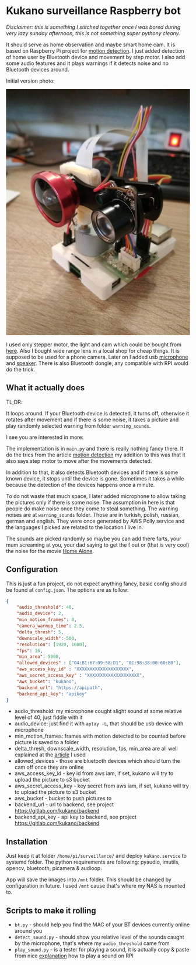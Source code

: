 # Kukano surveillance Raspberry bot

*Disclaimer: this is something I stitched together once I was bored during very lazy sunday afternoon, this is not something super pythony cleany.*

It should serve as home observation and maybe smart home cam. It is based on Raspberry Pi project for 
[motion detection](https://www.pyimagesearch.com/2015/06/01/home-surveillance-and-motion-detection-with-the-raspberry-pi-python-and-opencv/).
I just added detection of home user by Bluetooth device and movement by step motor. I also add some audio features and
it plays warnings if it detects noise and no Bluetooth devices around.

Initial version photo:

![Initial version photo](https://raw.githubusercontent.com/beranm14/kukano/master/pic.jpg "Initial version photo")

I used only stepper motor, the light and cam which could be bought from [here](https://www.banggood.com/Night-Vision-5-Megapixel-OV5647-Sensor-Camera-Adjustable-focus-Module-With-Infrared-Light-Sensor-for-Raspberry-Pi-4B-or-3B+-or-Zero-p-1478337.html?rmmds=search&cur_warehouse=USA).
Also I bought wide range lens in a local shop for cheap things. It is supposed to be used for a phone camera.
Later on I added usb [microphone](https://www.aliexpress.com/item/32746000321.html?spm=a2g0s.9042311.0.0.27424c4dL1JMae)
and [speaker](https://www.aliexpress.com/item/32864130216.html?spm=a2g0o.productlist.0.0.47ec28f9SyY846&algo_pvid=823609da-b463-4421-a2e5-edf85010192a&algo_expid=823609da-b463-4421-a2e5-edf85010192a-0&btsid=0ab6f8ad15896619225086007e455c&ws_ab_test=searchweb0_0,searchweb201602_,searchweb201603_).
There is also Bluetooth dongle, any compatible with RPI would do the trick.

## What it actually does

TL;DR:

It loops around. If your Bluetooth device is detected, it turns off, otherwise it rotates after movement and if there
is some noise, it takes a picture and play randomly selected warning from folder `warning_sounds`.

I see you are interested in more:

The implementation is in `main.py` and there is really nothing fancy there.
It do the trics from the article [motion detection](https://www.pyimagesearch.com/2015/06/01/home-surveillance-and-motion-detection-with-the-raspberry-pi-python-and-opencv/)
my addition to this was that it also says step motor to move after the movements detected.

In addition to that, it also detects Bluetooth devices and if there is some known device, it stops until the device is gone.
Sometimes it takes a while because the detection of the devices happens once a minute.

To do not waste that much space, I later added microphone to allow taking the pictures only if there is some noise.
The assumption in here is that people do make noise once they come to steal something. The warning noises are at
`warning_sounds` folder. Those are in turkish, polish, russian, german and english. They were once generated by AWS Polly
service and the languages I picked are related to the location I live in.

The sounds are picked randomly so maybe you can add there farts, your mum screaming at you, your dad saying to get the
f out or (that is very cool) the noise for the movie [Home Alone](https://www.youtube.com/watch?v=tpfOhYRYv80).

## Configuration

This is just a fun project, do not expect anything fancy, basic config should be found at `config.json`. The options are as follow:

```json
{
	"audio_threshold": 40,
	"audio_device": 2,
	"min_motion_frames": 8,
	"camera_warmup_time": 2.5,
	"delta_thresh": 5,
	"downscale_width": 500,
	"resolution": [1920, 1080],
	"fps": 16,
	"min_area": 5000,
	"allowed_devices" : ["04:B1:67:09:58:D1", "0C:98:38:00:60:B0"],
    "aws_access_key_id" : "XXXXXXXXXXXXXXXXXXXX",
   	"aws_secret_access_key" : "XXXXXXXXXXXXXXXXXXXX",
   	"aws_bucket": "kukano",
   	"backend_url": "https://apipath",
   	"backend_api_key": "apikey"
} 
```

 * audio_threshold: my microphone cought slight sound at some relative level of 40, just fiddle with it
 * audio_device: just find it with `aplay -L`, that should be usb device with microphone
 * min_motion_frames: frames with motion detected to be counted before picture is saved to a folder
 * delta_thresh, downscale_width, resolution, fps, min_area are all well explained at the [article](https://www.pyimagesearch.com/2015/06/01/home-surveillance-and-motion-detection-with-the-raspberry-pi-python-and-opencv/) I used
 * allowed_devices - those are bluetooth devices which should turn the cam off once they are online
 * aws_access_key_id - key id from aws iam, if set, kukano will try to upload the picture to s3 bucket
 * aws_secret_access_key - key secret from aws iam, if set, kukano will try to upload the picture to s3 bucket
 * aws_bucket - bucket to push pictures to
 * backend_url - url to backend, see project https://gitlab.com/kukano/backend
 * backend_api_key - api key to backend, see project https://gitlab.com/kukano/backend

## Installation
 
Just keep it at folder `/home/pi/surveillance/` and deploy `kukano.service` to systemd folder.
The python requirements are following: pyaudio, imutils, opencv, bluetooth, picamera & audioop.

App will save the images into `/mnt` folder. This should be changed by configuration in future. I used `/mnt` cause
that's where my NAS is mounted to.

## Scripts to make it rolling

 * `bt.py` - should help you find the MAC of your BT devices currently online around you
 * `detect_sound.py` - should show you relative level of the sounds caught by the microphone, that's where my `audio_threshold` came from
 * `play_sound.py` - is a tester for playing a sound, it is actually copy & paste from nice [explanation](https://stackoverflow.com/questions/6951046/how-to-play-an-audiofile-with-pyaudio) how to play a sound on RPI
 
